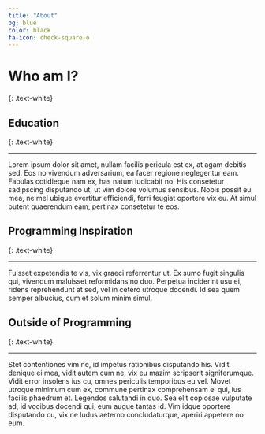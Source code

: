 ```yaml
---
title: "About"
bg: blue
color: black
fa-icon: check-square-o
---
```


# Who am I?
{: .text-white}

## Education
{: .text-white}

-----------------------------
Lorem ipsum dolor sit amet, nullam facilis pericula est ex, at agam debitis sed. Eos no vivendum adversarium, ea facer regione neglegentur eam. Fabulas cotidieque nam ex, has natum iudicabit no. His consetetur sadipscing disputando ut, ut vim dolore volumus sensibus. Nobis possit eu mea, ne mel ubique evertitur efficiendi, ferri feugiat oportere vix eu. At simul putent quaerendum eam, pertinax consetetur te eos.



## Programming Inspiration
{: .text-white}

-----------------------------
Fuisset expetendis te vis, vix graeci referrentur ut. Ex sumo fugit singulis qui, vivendum maluisset reformidans no duo. Perpetua inciderint usu ei, ridens reprehendunt at sed, vel in cetero utroque docendi. Id sea quem semper albucius, cum et solum minim simul.



## Outside of Programming
{: .text-white}

-----------------------------
Stet contentiones vim ne, id impetus rationibus disputando his. Vidit denique ei mea, vidit autem cum ne, vix eu mazim scripserit signiferumque. Vidit error insolens ius cu, omnes periculis temporibus eu vel. Movet utroque minimum cum ex, commune pertinax comprehensam ei qui, ius facilis phaedrum et. Legendos salutandi in duo. Sea elit copiosae vulputate ad, id vocibus docendi qui, eum augue tantas id. Vim idque oportere disputando cu, vix ne ludus aeterno concludaturque, aperiri appetere no eum.

